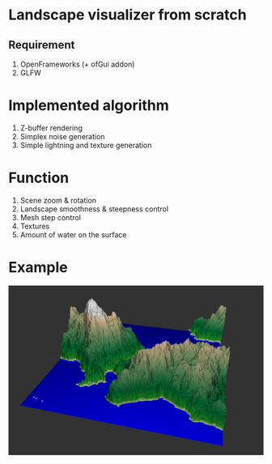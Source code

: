 # Landscape visualizer from scratch

## Requirement

1. OpenFrameworks (+ ofGui addon)
2. GLFW

# Implemented algorithm

1. Z-buffer rendering
2. Simplex noise generation
3. Simple lightning and texture generation

# Function

1. Scene zoom & rotation
2. Landscape smoothness & steepness control
3. Mesh step control
4. Textures
5. Amount of water on the surface

# Example

![Alt-text](./img/ex.jpg)